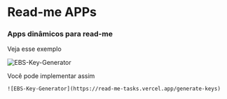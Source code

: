 # Read-me APPs
### Apps dinâmicos para read-me

Veja esse exemplo

![EBS-Key-Generator](https://read-me-tasks.vercel.app/generate-keys)

Você pode implementar assim

    ![EBS-Key-Generator](https://read-me-tasks.vercel.app/generate-keys)
